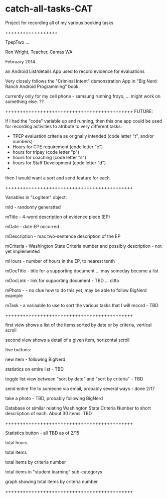 catch-all-tasks-CAT
===================

Project for recording all of my various booking tasks 

++++++++++++++++++


TpepTwo ... 

Ron Wright, Teacher, Camas WA

February 2014

an Android List/details App used to record evidence for evaluations

Very closely follows the "Criminal Intent" demonstration App in "Big Nerd Ranch Android Programming" book. 

currently only for my cell phone - samsung running froyo, ... might work on something else. ??

++++++++++++++++++++++++++++++++++++++++++++ 
FUTURE:

If I had the "code" variable up and running, then this one app could be used for recording activities to atribute to very different tasks:
- TPEP evaluation criteria as orignally intended (code letter "t", and/or numbers)
- Hours for CTE requirement (code letter "c")
- hours for tripay (code letter "p")
- hours for coaching (code letter "s")
- hours for Staff Development (code letter "d")
- 
then I would want a sort and send feature for each. 

++++++++++++++++++++++++++++++++++++++++++++

Variables in "LogItem" object:

mId - randomly generatted

mTitle - 4-word description of evidence piece (EP)

mDate - date EP occurred

mDescription - max two-sentence description of the EP

mCriteria - Washington State Criteria number and possibly description - not yet implemented

mHours - number of hours in the EP, to nearest tenth

mDocTitle - title for a supporting document ... may someday become a list

mDocLink - link for supporting document - TBD ... ditto

mPhoto - - no clue how to do this yet, may be able to follow BigNerd example

mTask -  a variaable to use to sort the various tasks that I will record - TBD

++++++++++++++++++++++++++++++++++++++++++++ 

first view shows a list of the items sorted by date or by criteria, vertical scroll

second view shows a detail of a given item, horizontal scroll


five buttons: 

  new item - following BigNerd
  
  statistics on entire list - TBD
  
  toggle list view between "sort by date" and "sort by criteria" - TBD
  
  send entire file to someone via email, probably several ways - done 2/17
  
  take a photo - TBD, probably following BigNerd
  

Database or similar relating Washington State Criteria Number to short descriiption of each. About 30 items. TBD

  
++++++++++++++++++++++++++++++++++++++++++++ 

Statistics button - all TBD as of 2/15

  total hours
  
  total items
  
  total items by criteria number
  
  total items in "student learning" sub-categorys
  
  graph showing total items by criteria number

++++++++++++++++++++++++++++++++++++++++++++ 




